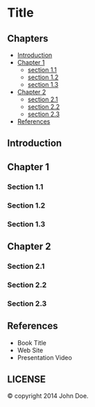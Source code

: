 Title
================================================================================


Chapters
--------------------------------------------------------------------------------

- [Introduction](#introduction)
- [Chapter 1](#chapter-1)
  - [section 1.1](#section-11)
  - [section 1.2](#section-12)
  - [section 1.3](#section-13)
- [Chapter 2](#chapter-2)
  - [section 2.1](#section-21)
  - [section 2.2](#section-22)
  - [section 2.3](#section-23)
- [References](#references)


Introduction
--------------------------------------------------------------------------------




Chapter 1
--------------------------------------------------------------------------------

### Section 1.1

### Section 1.2

### Section 1.3


Chapter 2
--------------------------------------------------------------------------------

### Section 2.1

### Section 2.2

### Section 2.3



References
--------------------------------------------------------------------------------

- Book Title
- Web Site
- Presentation Video


LICENSE
--------------------------------------------------------------------------------

&copy; copyright 2014 John Doe.
